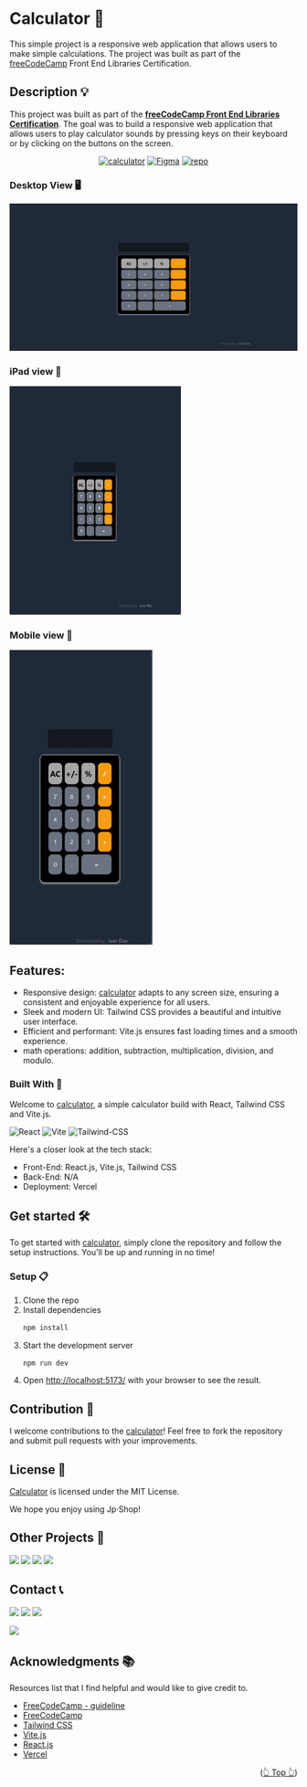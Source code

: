 <div id="top"></div>

# Calculator 🧮

This simple project is a responsive web application that allows users to make simple calculations. The project was built as part of the [freeCodeCamp](https://www.freecodecamp.org/) Front End Libraries Certification.

## Description 💡

This project was built as part of the **[freeCodeCamp Front End Libraries Certification](https://www.freecodecamp.org/certification/1diazdev/front-end-development-libraries)**. The goal was to build a responsive web application that allows users to play calculator sounds by pressing keys on their keyboard or by clicking on the buttons on the screen.

<div align="center">

[![calculator](https://img.shields.io/badge/View%20Demo-98C1D9?style=for-the-badge&logo=Google-Chrome&logoColor=060C0F)](https://calculator.jpdiaz.dev/)
[![Figma](https://img.shields.io/badge/Figma-F24E1E.svg?style=for-the-badge&logo=Figma&logoColor=white)](https://www.figma.com/community/file/1284214703277704177)
[![repo](https://img.shields.io/badge/View%20Code-000?style=for-the-badge&logo=GitHub&logoColor=white)](https://pr.new/github.com/JuanPabloDiaz/calculator)

</div>

### Desktop View 🖥️

<img src="./src/assets/images/desktop.png" width="" />

### iPad view 📱

<img src="./src/assets/images/ipad.png" width="300" />

### Mobile view 📱

<img src="./src/assets/images/phone.png" width="250" />

## Features:

- Responsive design: [calculator](https://calculator.jpdiaz.dev) adapts to any screen size, ensuring a consistent and enjoyable experience for all users.
- Sleek and modern UI: Tailwind CSS provides a beautiful and intuitive user interface.
- Efficient and performant: Vite.js ensures fast loading times and a smooth experience.
- math operations: addition, subtraction, multiplication, division, and modulo.

### Built With 🔑

Welcome to [calculator](https://calculator.jpdiaz.dev), a simple calculator build with React, Tailwind CSS and Vite.js.

![React](https://img.shields.io/badge/React-61DAFB.svg?style=for-the-badge&logo=React&logoColor=black)
![Vite](https://img.shields.io/badge/Vite-646CFF.svg?style=for-the-badge&logo=Vite&logoColor=white)
![Tailwind-CSS](https://img.shields.io/badge/Tailwind%20CSS-06B6D4.svg?style=for-the-badge&logo=Tailwind-CSS&logoColor=white)

Here's a closer look at the tech stack:

- Front-End: React.js, Vite.js, Tailwind CSS
- Back-End: N/A
- Deployment: Vercel

## Get started 🛠️

To get started with [calculator](https://calculator.jpdiaz.dev), simply clone the repository and follow the setup instructions. You'll be up and running in no time!

### Setup 📋

1. Clone the repo
2. Install dependencies
   ```sh
   npm install
   ```
3. Start the development server
   ```sh
   npm run dev
   ```
4. Open [http://localhost:5173/](http://localhost:5173/) with your browser to see the result.

## Contribution 🤝

I welcome contributions to the [calculator](https://calculator.jpdiaz.dev)! Feel free to fork the repository and submit pull requests with your improvements.

## License 📜

[Calculator](https://calculator.jpdiaz.dev) is licensed under the MIT License.

We hope you enjoy using Jp·Shop!

<!-- OTHER PROJECTS -->

## Other Projects 🚀

![](https://img.shields.io/badge/Platzi_Repos-121f3d?style=for-the-badge&logo=Platzi&logoColor=98CA3F)
[![](https://img.shields.io/badge/2021-222?style=for-the-badge)](https://github.com/JuanPabloDiaz/platzi/tree/main/2021)
[![](https://img.shields.io/badge/2022-222?style=for-the-badge)](https://github.com/JuanPabloDiaz/platzi/tree/main/2022)
[![](https://img.shields.io/badge/2023-222?style=for-the-badge)](https://github.com/JuanPabloDiaz/platzi/tree/main/2023)

<!-- CONTACT -->

## Contact 📞

[![](https://img.shields.io/badge/@1diazdev-fff?style=for-the-badge&logo=linkedin&logoColor=0A66C2)](https://www.linkedin.com/in/1diazdev/)
[![](https://img.shields.io/badge/@1diazdev-fff?style=for-the-badge&logo=Twitter&logoColor=1DA1F2)](https://www.twitter.com/1diazdev)
[![](https://img.shields.io/badge/Gmail-fff?style=for-the-badge&logo=gmail&logoColor=EA4335)](mailto:juan.diaz93@hotmail.com)

[![](https://img.shields.io/badge/Platzi_Profile-121f3d?style=for-the-badge&logo=Platzi&logoColor=98CA3F)](https://platzi.com/p/DiazJuan/)

<!-- ACKNOWLEDGMENTS -->

## Acknowledgments 📚

Resources list that I find helpful and would like to give credit to.

- [FreeCodeCamp - guideline](https://www.freecodecamp.org/learn/front-end-development-libraries/front-end-development-libraries-projects/build-a-javascript-calculator)
- [FreeCodeCamp](https://www.freecodecamp.org/)
- [Tailwind CSS](https://tailwindcss.com/)
- [Vite.js](https://vitejs.dev/)
- [React.js](https://reactjs.org/)
- [Vercel](https://vercel.com/)

<p align="right">(<a href="#top">👆 Top 👆</a>)</p>
